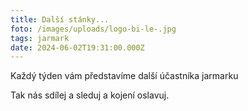 ```yaml
---
title: Další stánky...
foto: /images/uploads/logo-bi-le-.jpg
tags: jarmark
date: 2024-06-02T19:31:00.000Z
---
```

Každý týden vám představíme další účastníka jarmarku

Tak nás sdílej a sleduj a kojení oslavuj.
